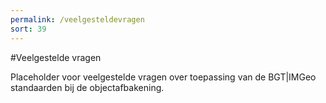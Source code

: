 ```yaml
---
permalink: /veelgesteldevragen
sort: 39
---
```


#Veelgestelde vragen

Placeholder voor veelgestelde vragen over toepassing van de BGT|IMGeo standaarden bij de objectafbakening.

<div><script data-jsd-embedded data-key="a1b2eab7-f8ab-4bf1-a347-5dc2aab179eb" data-base-url="https://jsd-widget.atlassian.com" src="https://jsd-widget.atlassian.com/assets/embed.js" defer></script></div>
